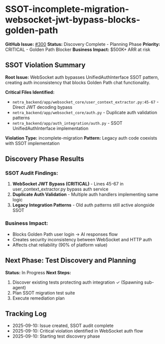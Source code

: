 # SSOT-incomplete-migration-websocket-jwt-bypass-blocks-golden-path

**GitHub Issue:** [#300](https://github.com/netra-systems/netra-apex/issues/300)
**Status:** Discovery Complete - Planning Phase
**Priority:** CRITICAL - Golden Path Blocker
**Business Impact:** $500K+ ARR at risk

## SSOT Violation Summary

**Root Issue:** WebSocket auth bypasses UnifiedAuthInterface SSOT pattern, creating auth inconsistency that blocks Golden Path chat functionality.

**Critical Files Identified:**
- `netra_backend/app/websocket_core/user_context_extractor.py:45-67` - Direct JWT decoding bypass
- `netra_backend/app/websocket_core/auth.py` - Duplicate auth validation patterns
- `netra_backend/app/auth_integration/auth.py` - SSOT UnifiedAuthInterface implementation

**Violation Type:** incomplete-migration
**Pattern:** Legacy auth code coexists with SSOT implementation

## Discovery Phase Results

### SSOT Audit Findings:
1. **WebSocket JWT Bypass (CRITICAL)** - Lines 45-67 in user_context_extractor.py bypass auth service
2. **Duplicate Auth Validation** - Multiple auth handlers implementing same logic
3. **Legacy Integration Patterns** - Old auth patterns still active alongside SSOT

### Business Impact:
- Blocks Golden Path user login → AI responses flow
- Creates security inconsistency between WebSocket and HTTP auth
- Affects chat reliability (90% of platform value)

## Next Phase: Test Discovery and Planning

**Status:** In Progress
**Next Steps:** 
1. Discover existing tests protecting auth integration ✓ (Spawning sub-agent)
2. Plan SSOT migration test suite
3. Execute remediation plan

## Tracking Log
- 2025-09-10: Issue created, SSOT audit complete
- 2025-09-10: Critical violation identified in WebSocket auth flow
- 2025-09-10: Starting test discovery phase